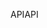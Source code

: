 <span data-ttu-id="c68fc-101">API</span><span class="sxs-lookup"><span data-stu-id="c68fc-101">API</span></span>